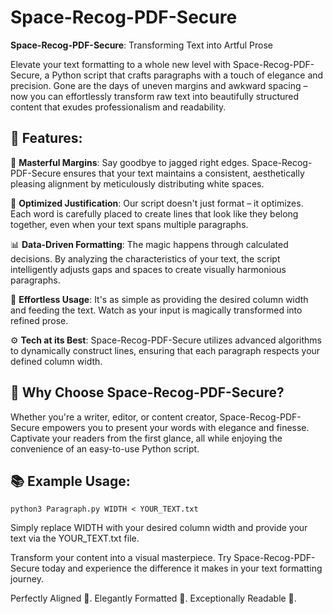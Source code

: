 # Space-Recog-PDF-Secure

**Space-Recog-PDF-Secure**: Transforming Text into Artful Prose

Elevate your text formatting to a whole new level with Space-Recog-PDF-Secure, a Python script that crafts paragraphs with a touch of elegance and precision. Gone are the days of uneven margins and awkward spacing – now you can effortlessly transform raw text into beautifully structured content that exudes professionalism and readability.

## 🚀 Features:

📜 **Masterful Margins**: Say goodbye to jagged right edges. Space-Recog-PDF-Secure ensures that your text maintains a consistent, aesthetically pleasing alignment by meticulously distributing white spaces.

🧠 **Optimized Justification**: Our script doesn't just format – it optimizes. Each word is carefully placed to create lines that look like they belong together, even when your text spans multiple paragraphs.

📊 **Data-Driven Formatting**: The magic happens through calculated decisions. By analyzing the characteristics of your text, the script intelligently adjusts gaps and spaces to create visually harmonious paragraphs.

📝 **Effortless Usage**: It's as simple as providing the desired column width and feeding the text. Watch as your input is magically transformed into refined prose.

⚙️ **Tech at its Best**: Space-Recog-PDF-Secure utilizes advanced algorithms to dynamically construct lines, ensuring that each paragraph respects your defined column width.

## 🌟 Why Choose Space-Recog-PDF-Secure?

Whether you're a writer, editor, or content creator, Space-Recog-PDF-Secure empowers you to present your words with elegance and finesse. Captivate your readers from the first glance, all while enjoying the convenience of an easy-to-use Python script.

## 📚 Example Usage:

```python3 Paragraph.py WIDTH < YOUR_TEXT.txt ```

Simply replace WIDTH with your desired column width and provide your text via the YOUR_TEXT.txt file.

Transform your content into a visual masterpiece. Try Space-Recog-PDF-Secure today and experience the difference it makes in your text formatting journey.

Perfectly Aligned 📝. Elegantly Formatted 🚀. Exceptionally Readable 📜.
